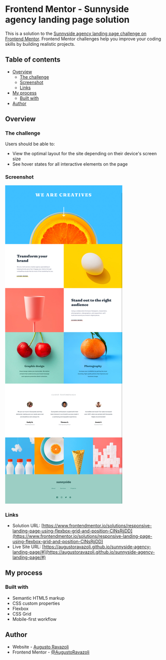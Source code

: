 # Frontend Mentor - Sunnyside agency landing page solution

This is a solution to the [Sunnyside agency landing page challenge on Frontend Mentor](https://www.frontendmentor.io/challenges/sunnyside-agency-landing-page-7yVs3B6ef). Frontend Mentor challenges help you improve your coding skills by building realistic projects.

## Table of contents

- [Overview](#overview)
  - [The challenge](#the-challenge)
  - [Screenshot](#screenshot)
  - [Links](#links)
- [My process](#my-process)
  - [Built with](#built-with)
- [Author](#author)

## Overview

### The challenge

Users should be able to:

- View the optimal layout for the site depending on their device's screen size
- See hover states for all interactive elements on the page

### Screenshot

![](./screenshot.png)

### Links

- Solution URL: [https://www.frontendmentor.io/solutions/responsive-landing-page-using-flexbox-grid-and-position-CINsRjjDD](https://www.frontendmentor.io/solutions/responsive-landing-page-using-flexbox-grid-and-position-CINsRjjDD)
- Live Site URL: [https://augustoravazoli.github.io/sunnyside-agency-landing-page/#](https://augustoravazoli.github.io/sunnyside-agency-landing-page/#)

## My process

### Built with

- Semantic HTML5 markup
- CSS custom properties
- Flexbox
- CSS Grid
- Mobile-first workflow

## Author

- Website - [Augusto Ravazoli](https://augustoravazoli.github.io/portfolio/)
- Frontend Mentor - [@AugustoRavazoli](https://www.frontendmentor.io/profile/@AugustoRavazoli)
